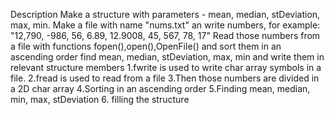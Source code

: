   Description 
Make a structure with parameters - mean, median, stDeviation, max, min.
Make a file with name "nums.txt" an write numbers, for example: "12,790, -986, 56, 6.89, 12.9008, 45, 567, 78, 17"
Read those numbers from a file with functions fopen(),open(),OpenFile() and sort them in an ascending order
find mean, median, stDeviation, max, min and write them in relevant structure members
1.fwrite is used to write char array symbols in a file.
2.fread is used to read from a file
3.Then those numbers are divided in a 2D char array
4.Sorting in an ascending order
5.Finding mean, median, min, max, stDeviation
6. filling the structure
